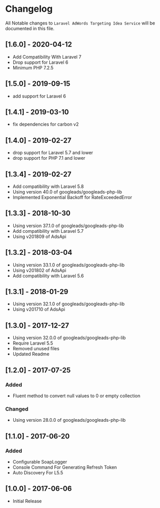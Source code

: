 # Changelog

All Notable changes to `Laravel AdWords Targeting Idea Service` will be documented in this file.
## [1.6.0] - 2020-04-12
 - Add Compatibility With Laravel 7
 - Drop support for Laravel 6
 - Minimum PHP 7.2.5

## [1.5.0] - 2019-09-15
- add support for Laravel 6

## [1.4.1] - 2019-03-10
- fix dependencies for carbon v2 

## [1.4.0] - 2019-02-27
- drop support for Laravel 5.7 and lower
- drop support for PHP 7.1 and lower

## [1.3.4] - 2019-02-27
- Add compatibility with Laravel 5.8
- Using version 40.0 of googleads/googleads-php-lib
- Implemented Exponential Backoff for RateExceededError

## [1.3.3] - 2018-10-30
- Using version 37.1.0 of googleads/googleads-php-lib
- Add compatibility with Laravel 5.7
- Using v201809 of AdsApi

## [1.3.2] - 2018-03-04
- Using version 33.1.0 of googleads/googleads-php-lib
- Using v201802 of AdsApi
- Add compatibility with Laravel 5.6

## [1.3.1] - 2018-01-29
- Using version 32.1.0 of googleads/googleads-php-lib
- Using v201710 of AdsApi

## [1.3.0] - 2017-12-27
- Using version 32.0.0 of googleads/googleads-php-lib
- Require Laravel 5.5
- Removed unused files
- Updated Readme


## [1.2.0] - 2017-07-25
### Added
- Fluent method to convert null values to 0 or empty collection
### Changed
- Using version 28.0.0 of googleads/googleads-php-lib

## [1.1.0] - 2017-06-20
### Added
- Configurable SoapLogger
- Console Command For Generating Refresh Token
- Auto Discovery For L5.5

## [1.0.0] - 2017-06-06
- Initial Release
